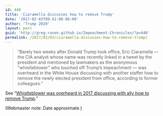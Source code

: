 ```yaml
---
id: 440
title: 'Ciaramella discusses how to remove Trump'
date: '2017-02-03T09:42:00-08:00'
author: 'Trump 2020'
layout: post
guid: 'http://greg-raven.github.io/Impeachment-Chronicles/?p=440'
permalink: /2017/02/03/ciaramella-discusses-how-to-remove-trump/
---
```


> “Barely two weeks after Donald Trump took office, Eric Ciaramella — the CIA analyst whose name was recently linked in a tweet by the president and mentioned by lawmakers as the anonymous “whistleblower” who touched off Trump’s impeachment — was overheard in the White House discussing with another staffer how to remove the newly elected president from office, according to former colleagues.”

See “[Whistleblower was overheard in 2017 discussing with ally how to remove Trump](http://greg-raven.github.io/Impeachment-Chronicles/2020/01/22/whistleblower-was-overheard-in-2017-discussing-with-ally-how-to-remove-trump/).”

(Webmaster note: Date approximate.)